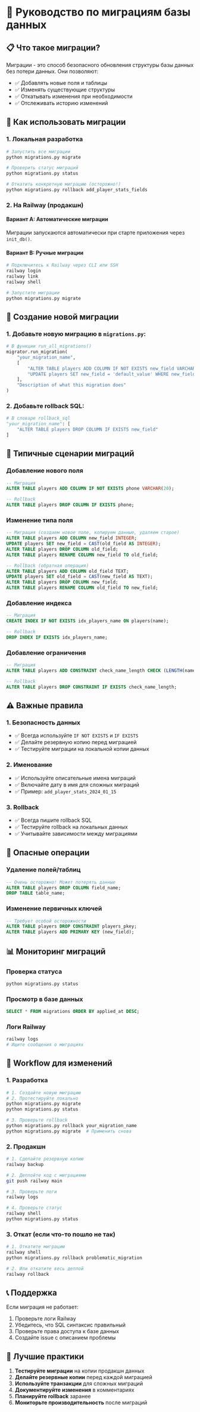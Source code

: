 # 🔄 Руководство по миграциям базы данных

## 📋 Что такое миграции?

Миграции - это способ безопасного обновления структуры базы данных без потери данных. Они позволяют:
- ✅ Добавлять новые поля и таблицы
- ✅ Изменять существующие структуры
- ✅ Откатывать изменения при необходимости
- ✅ Отслеживать историю изменений

## 🚀 Как использовать миграции

### **1. Локальная разработка**

```bash
# Запустить все миграции
python migrations.py migrate

# Проверить статус миграций
python migrations.py status

# Откатить конкретную миграцию (осторожно!)
python migrations.py rollback add_player_stats_fields
```

### **2. На Railway (продакшн)**

#### **Вариант A: Автоматические миграции**
Миграции запускаются автоматически при старте приложения через `init_db()`.

#### **Вариант B: Ручные миграции**
```bash
# Подключитесь к Railway через CLI или SSH
railway login
railway link
railway shell

# Запустите миграции
python migrations.py migrate
```

## 📝 Создание новой миграции

### **1. Добавьте новую миграцию в `migrations.py`:**

```python
# В функции run_all_migrations()
migrator.run_migration(
    "your_migration_name",
    [
        "ALTER TABLE players ADD COLUMN IF NOT EXISTS new_field VARCHAR(100)",
        "UPDATE players SET new_field = 'default_value' WHERE new_field IS NULL"
    ],
    "Description of what this migration does"
)
```

### **2. Добавьте rollback SQL:**

```python
# В словаре rollback_sql
"your_migration_name": [
    "ALTER TABLE players DROP COLUMN IF EXISTS new_field"
]
```

## 🔧 Типичные сценарии миграций

### **Добавление нового поля**
```sql
-- Миграция
ALTER TABLE players ADD COLUMN IF NOT EXISTS phone VARCHAR(20);

-- Rollback
ALTER TABLE players DROP COLUMN IF EXISTS phone;
```

### **Изменение типа поля**
```sql
-- Миграция (создаем новое поле, копируем данные, удаляем старое)
ALTER TABLE players ADD COLUMN new_field INTEGER;
UPDATE players SET new_field = CAST(old_field AS INTEGER);
ALTER TABLE players DROP COLUMN old_field;
ALTER TABLE players RENAME COLUMN new_field TO old_field;

-- Rollback (обратная операция)
ALTER TABLE players ADD COLUMN old_field TEXT;
UPDATE players SET old_field = CAST(new_field AS TEXT);
ALTER TABLE players DROP COLUMN new_field;
ALTER TABLE players RENAME COLUMN old_field TO new_field;
```

### **Добавление индекса**
```sql
-- Миграция
CREATE INDEX IF NOT EXISTS idx_players_name ON players(name);

-- Rollback
DROP INDEX IF EXISTS idx_players_name;
```

### **Добавление ограничения**
```sql
-- Миграция
ALTER TABLE players ADD CONSTRAINT check_name_length CHECK (LENGTH(name) > 0);

-- Rollback
ALTER TABLE players DROP CONSTRAINT IF EXISTS check_name_length;
```

## ⚠️ Важные правила

### **1. Безопасность данных**
- ✅ Всегда используйте `IF NOT EXISTS` и `IF EXISTS`
- ✅ Делайте резервную копию перед миграцией
- ✅ Тестируйте миграции на локальной копии данных

### **2. Именование**
- ✅ Используйте описательные имена миграций
- ✅ Включайте дату в имя для сложных миграций
- ✅ Пример: `add_player_stats_2024_01_15`

### **3. Rollback**
- ✅ Всегда пишите rollback SQL
- ✅ Тестируйте rollback на локальных данных
- ✅ Учитывайте зависимости между миграциями

## 🚨 Опасные операции

### **Удаление полей/таблиц**
```sql
-- Очень осторожно! Может потерять данные
ALTER TABLE players DROP COLUMN field_name;
DROP TABLE table_name;
```

### **Изменение первичных ключей**
```sql
-- Требует особой осторожности
ALTER TABLE players DROP CONSTRAINT players_pkey;
ALTER TABLE players ADD PRIMARY KEY (new_field);
```

## 📊 Мониторинг миграций

### **Проверка статуса**
```bash
python migrations.py status
```

### **Просмотр в базе данных**
```sql
SELECT * FROM migrations ORDER BY applied_at DESC;
```

### **Логи Railway**
```bash
railway logs
# Ищите сообщения о миграциях
```

## 🔄 Workflow для изменений

### **1. Разработка**
```bash
# 1. Создайте новую миграцию
# 2. Протестируйте локально
python migrations.py migrate
python migrations.py status

# 3. Проверьте rollback
python migrations.py rollback your_migration_name
python migrations.py migrate  # Применить снова
```

### **2. Продакшн**
```bash
# 1. Сделайте резервную копию
railway backup

# 2. Деплойте код с миграциями
git push railway main

# 3. Проверьте логи
railway logs

# 4. Проверьте статус
railway shell
python migrations.py status
```

### **3. Откат (если что-то пошло не так)**
```bash
# 1. Откатите миграцию
railway shell
python migrations.py rollback problematic_migration

# 2. Или откатите весь деплой
railway rollback
```

## 📞 Поддержка

Если миграция не работает:
1. Проверьте логи Railway
2. Убедитесь, что SQL синтаксис правильный
3. Проверьте права доступа к базе данных
4. Создайте issue с описанием проблемы

## 🎯 Лучшие практики

1. **Тестируйте миграции** на копии продакшн данных
2. **Делайте резервные копии** перед каждой миграцией
3. **Используйте транзакции** для сложных миграций
4. **Документируйте изменения** в комментариях
5. **Планируйте rollback** заранее
6. **Мониторьте производительность** после миграций 